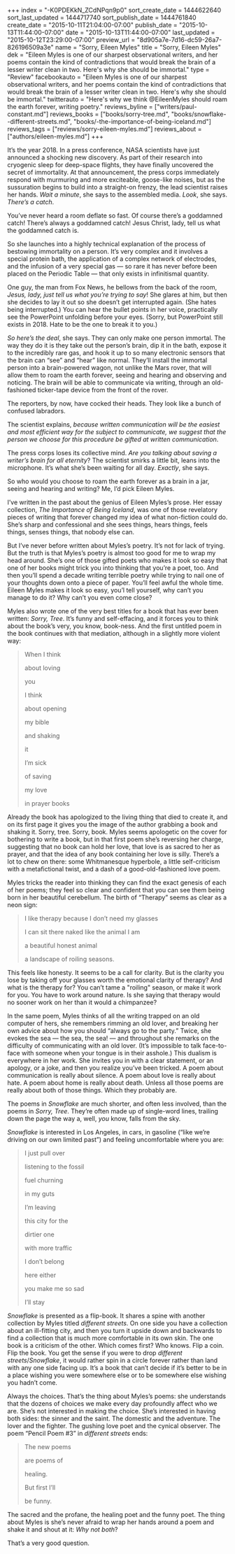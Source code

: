 +++
index = "-K0PDEKkN_ZCdNPqn9p0"
sort_create_date = 1444622640
sort_last_updated = 1444717740
sort_publish_date = 1444761840
create_date = "2015-10-11T21:04:00-07:00"
publish_date = "2015-10-13T11:44:00-07:00"
date = "2015-10-13T11:44:00-07:00"
last_updated = "2015-10-12T23:29:00-07:00"
preview_url = "8d905a7e-7d16-dc59-26a7-826196509a3e"
name = "Sorry, Eileen Myles"
title = "Sorry, Eileen Myles"
dek = "Eileen Myles is one of our sharpest observational writers, and her poems contain the kind of contradictions that would break the brain of a lesser writer clean in two. Here's why she should be immortal."
type = "Review"
facebookauto = "Eileen Myles is one of our sharpest observational writers, and her poems contain the kind of contradictions that would break the brain of a lesser writer clean in two. Here's why she should be immortal."
twitterauto = "Here's why we think @EileenMyles should roam the earth forever, writing poetry."
reviews_byline = ["writers/paul-constant.md"]
reviews_books = ["books/sorry-tree.md", "books/snowflake--different-streets.md", "books/-the-importance-of-being-iceland.md"]
reviews_tags = ["reviews/sorry-eileen-myles.md"]
reviews_about = ["authors/eileen-myles.md"]
+++

It’s the year 2018. In a press conference, NASA scientists have just announced a shocking new discovery. As part of their research into cryogenic sleep for deep-space flights, they have finally uncovered the secret of immortality. At that announcement, the press corps immediately respond with murmuring and more exciteable, goose-like noises, but as the sussuration begins to build into a straight-on frenzy, the lead scientist raises her hands. *Wait a minute*, she says to the assembled media. *Look*, she says. *There’s a catch*.

You’ve never heard a room deflate so fast. Of course there’s a goddamned catch! There’s always a goddamned catch! Jesus Christ, lady, tell us what the goddamned catch is.

So she launches into a highly technical explanation of the process of bestowing immortality on a person. It’s very complex and it involves a special protein bath, the application of a complex network of electrodes, and the infusion of a very special gas — so rare it has never before been placed on the Periodic Table — that only exists in infinitismal quantity.

One guy, the man from Fox News, he bellows from the back of the room, *Jesus, lady, just tell us what you’re trying to say*! She glares at him, but then she decides to lay it out so she doesn’t get interrupted again. (She hates being interrupted.) You can hear the bullet points in her voice, practically see the PowerPoint unfolding before your eyes. (Sorry, but PowerPoint still exists in 2018. Hate to be the one to break it to you.)

*So here’s the deal*, she says. They can only make one person immortal. The way they do it is they take out the person’s brain, dip it in the bath, expose it to the incredibly rare gas, and hook it up to so many electronic sensors that the brain can “see” and “hear” like normal. They’ll install the immortal person into a brain-powered wagon, not unlike the Mars rover, that will allow them to roam the earth forever, seeing and hearing and observing and noticing. The brain will be able to communicate via writing, through an old-fashioned ticker-tape device from the front of the rover.

The reporters, by now, have cocked their heads. They look like a bunch of confused labradors.

The scientist explains, *because written communication will be the easiest and most efficient way for the subject to communicate, we suggest that the person we choose for this procedure be gifted at written communication*.

The press corps loses its collective mind. *Are you talking about saving a writer’s brain for all eternity*? The scientist smirks a little bit, leans into the microphone. It’s what she’s been waiting for all day. *Exactly*, she says.

So who would you choose to roam the earth forever as a brain in a jar, seeing and hearing and writing? Me, I’d pick Eileen Myles.

<div class="break"></div>

I’ve written in the past about the genius of Eileen Myles’s prose. Her essay collection, *The Importance of Being Iceland*, was one of those revelatory pieces of writing that forever changed my idea of what non-fiction could do. She’s sharp and confessional and she sees things, hears things, feels things, senses things, that nobody else can.

But I’ve never before written about Myles’s poetry. It’s not for lack of trying. But the truth is that Myles’s poetry is almost too good for me to wrap my head around. She’s one of those gifted poets who makes it look so easy that one of her books might trick you into thinking that you’re a poet, too. And then you’ll spend a decade writing terrible poetry while trying to nail one of your thoughts down onto a piece of paper. You’ll feel awful the whole time. Eileen Myles makes it look so easy, you’l tell yourself, why can’t you manage to do it? Why can’t you even come close?

<div class="break"></div>

Myles also wrote one of the very best titles for a book that has ever been written: *Sorry, Tree*. It’s funny and self-effacing, and it forces you to think about the book’s very, you know, book-ness. And the first untitled poem in the book continues with that mediation, although in a slightly more violent way:

<blockquote><p class="noindent">When I think</p>
<p class="noindent">about loving</p>
<p class="noindent">you</p>
<p class="noindent">I think</p>
<p class="noindent">about opening </p>
<p class="noindent">my bible</p>
<p class="noindent"><p class="noindent">and shaking</p>
<p class="noindent">it</p>

<p class="noindent"><p class="noindent">I’m sick</p>
<p class="noindent">of saving </p>
<p class="noindent">my love</p>
<p class="noindent">in prayer books</p></blockquote>

Already the book has apologized to the living thing that died to create it, and on its first page it gives you the image of the author grabbing a book and shaking it. Sorry, tree. Sorry, book. Myles seems apologetic on the cover for bothering to write a book, but in that first poem she’s reversing her charge, suggesting that no book can hold her love, that love is as sacred to her as prayer, and that the idea of any book containing her love is silly. There’s a lot to chew on there: some Whitmanesque hyperbole, a little self-criticism with a metafictional twist, and a dash of a good-old-fashioned love poem.

<div class="break"></div>

Myles tricks the reader into thinking they can find the exact genesis of each of her poems; they feel so clear and confident that you can see them being born in her beautiful cerebellum. The birth of “Therapy” seems as clear as a neon sign:

<blockquote><p class="noindent">I like therapy because I don’t need my glasses</p>
<p class="noindent">I can sit there naked like the animal I am</p>
<p class="noindent">a beautiful honest animal</p>
<p class="noindent">a landscape of roiling seasons.</p></blockquote>

This feels like honesty. It seems to be a call for clarity. But is the clarity you lose by taking off your glasses worth the emotional clarity of therapy? And what is the therapy for? You can’t tame a "roiling" season, or make it work for you. You have to work around nature. Is she saying that therapy would no sooner work on her than it would a chimpanzee? 

In the same poem, Myles thinks of all the writing trapped on an old computer of hers, she remembers rimming an old lover, and breaking her own advice about how you should “always go to the party.” Twice, she evokes the sea — the sea, the sea! — and throughout she remarks on the difficulty of communicating with an old lover. (It’s impossible to talk face-to-face with someone when your tongue is in their asshole.) This dualism is everywhere in her work. She invites you in with a clear statement, or an apology, or a joke, and then you realize you’ve been tricked. A poem about communication is really about silence. A poem about love is really about hate. A poem about home is really about death. Unless all those poems are really about both of those things. Which they probably are.

<div class="break"></div>

The poems in *Snowflake* are much shorter, and often less involved, than the poems in *Sorry, Tree*. They’re often made up of single-word lines, trailing down the page the way a, well, *you* know, falls from the sky.

*Snowflake* is interested in Los Angeles, in cars, in gasoline (“like we’re driving on our own limited past”) and feeling uncomfortable where you are:

<blockquote><p class="noindent">I just pull over</p>
<p class="noindent">listening to the fossil</p>
<p class="noindent">fuel churning</p>
<p class="noindent">in my guts</p>
<p class="noindent">I’m leaving</p>
<p class="noindent">this city for the</p>
<p class="noindent">dirtier one</p>
<p class="noindent">with more traffic</p>
<p class="noindent">I don’t belong</p>
<p class="noindent">here either</p>
<p class="noindent">you make me so sad</p>
<p class="noindent">I’ll stay</p></blockquote>

*Snowflake* is presented as a flip-book. It shares a spine with another collection by Myles titled *different streets*. On one side you have a collection about an ill-fitting city, and then you turn it upside down and backwards to find a collection that is much more comfortable in its own skin. The one book is a criticism of the other. Which comes first? Who knows. Flip a coin. Flip the book. You get the sense if you were to drop *different streets*/*Snowflake*, it would rather spin in a circle forever rather than land with any one side facing up. It’s a book that can’t decide if it’s better to be in a place wishing you were somewhere else or to be somewhere else wishing you hadn’t come.

<div class="break"></div>

Always the choices. That’s the thing about Myles’s poems: she understands that the dozens of choices we make every day profoundly affect who we are. She’s not interested in making the choice. She’s interested in having both sides: the sinner and the saint. The domestic and the adventure. The lover and the fighter. The gushing love poet and the cynical observer. The poem “Pencil Poem #3” in *different streets* ends:

<blockquote><p class="noindent">The new poems</p>
<p class="noindent">are poems of</p>
<p class="noindent">healing.</p>
<p class="noindent">But first I’ll </p>
<p class="noindent">be funny.</p></blockquote>

The sacred and the profane, the healing poet and the funny poet. The thing about Myles is she’s never afraid to wrap her hands around a poem and shake it and shout at it: *Why not both*?

That’s a very good question.  
